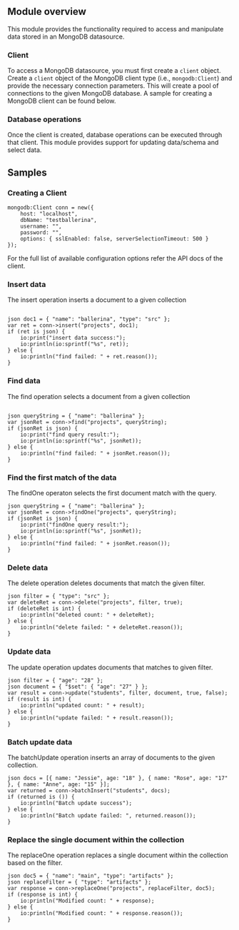## Module overview

This module provides the functionality required to access and manipulate data stored in an MongoDB datasource.

### Client

To access a MongoDB datasource, you must first create a `client` object. Create a `client` object of the MongoDB client type (i.e., `mongodb:Client`) and provide the necessary connection parameters. This will create a pool of connections to the given MongoDB database. A sample for creating a MongoDB client can be found below.

### Database operations

Once the client is created, database operations can be executed through that client. This module provides support for updating data/schema and select data.

## Samples

### Creating a Client
```ballerina
mongodb:Client conn = new({
    host: "localhost",
    dbName: "testballerina",
    username: "",
    password: "",
    options: { sslEnabled: false, serverSelectionTimeout: 500 }
});
```
For the full list of available configuration options refer the API docs of the client.

### Insert data

The insert operation inserts a document to a given collection
```ballerina

json doc1 = { "name": "ballerina", "type": "src" };
var ret = conn->insert("projects", doc1);
if (ret is json) {
    io:print("insert data success:");
    io:println(io:sprintf("%s", ret));
} else {
    io:println("find failed: " + ret.reason());
}
```

### Find data

The find operation selects a document from a given collection
```ballerina

json queryString = { "name": "ballerina" };
var jsonRet = conn->find("projects", queryString);
if (jsonRet is json) {
    io:print("find query result:");
    io:println(io:sprintf("%s", jsonRet));
} else {
    io:println("find failed: " + jsonRet.reason());
}
```

### Find the first match of the data

The findOne operaton selects the first document match with the query.

```ballerina
json queryString = { "name": "ballerina" };
var jsonRet = conn->findOne("projects", queryString);
if (jsonRet is json) {
    io:print("findOne query result:");
    io:println(io:sprintf("%s", jsonRet));
} else {
    io:println("find failed: " + jsonRet.reason());
}
```

### Delete data

The delete operation deletes documents that match the given filter.

```ballerina
json filter = { "type": "src" };
var deleteRet = conn->delete("projects", filter, true);
if (deleteRet is int) {
    io:println("deleted count: " + deleteRet);
} else {
    io:println("delete failed: " + deleteRet.reason());
}
```

### Update data

The update operation updates documents that matches to given filter.

```ballerina
json filter = { "age": "28" };
json document = { "$set": { "age": "27" } };
var result = conn->update("students", filter, document, true, false);
if (result is int) {
    io:println("updated count: " + result);
} else {
    io:println("update failed: " + result.reason());
}
```

### Batch update data

The batchUpdate operation inserts an array of documents to the given collection.

```ballerina
json docs = [{ name: "Jessie", age: "18" }, { name: "Rose", age: "17" }, { name: "Anne", age: "15" }];
var returned = conn->batchInsert("students", docs);
if (returned is ()) {
    io:println("Batch update success");
} else {
    io:println("Batch update failed: ", returned.reason());
}
```

### Replace the single document within the collection

The replaceOne operation replaces a single document within the collection based on the filter.

```ballerina
json doc5 = { "name": "main", "type": "artifacts" };
json replaceFilter = { "type": "artifacts" };
var response = conn->replaceOne("projects", replaceFilter, doc5);
if (response is int) {
    io:println("Modified count: " + response);
} else {
    io:println("Modified count: " + response.reason());
}
```
